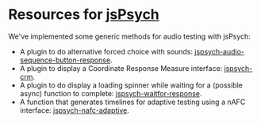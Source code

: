 # Resources for [jsPsych](https://www.jspsych.org/)

We've implemented some generic methods for audio testing with jsPsych:

* A plugin to do alternative forced choice with sounds: [jspsych-audio-sequence-button-response](docs/jspsych-audio-sequence-button-response.md).
* A plugin to display a Coordinate Response Measure interface: [jspsych-crm](docs/jspsych-crm.md).
* A plugin to do display a loading spinner while waiting for a (possible async) function to complete: [jspsych-waitfor-response](docs/jspsych-waitfor-response.md).
* A function that generates timelines for adaptive testing using a nAFC interface: [jspsych-nafc-adaptive](docs/jspsych-nafc-adaptive.md).
